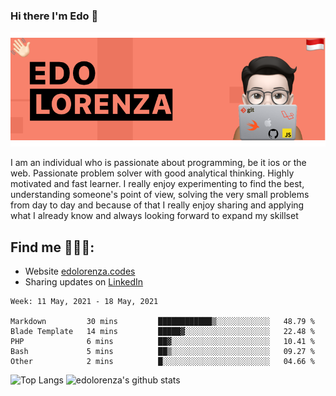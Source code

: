 ### Hi there  I'm Edo 👋


<img src="https://github.com/edolorenza/edolorenza/blob/master/Image/background.png" alt="banner edo lorenza">

I am an individual who is passionate about programming, be it ios or the web. Passionate problem solver with good analytical thinking. Highly motivated and fast learner. I really enjoy experimenting to find the best, understanding someone's point of view, solving the very small problems from day to day and because of that I really enjoy sharing and applying what I already know and always looking forward to expand my skillset 


## Find me 🕵🏻‍♂️:
- Website <a href="http://edolorenza.codes/">edolorenza.codes</a> 
- Sharing updates on <a href="https://www.linkedin.com/in/edo-lorenza/">LinkedIn</a> 


<!--START_SECTION:waka-->
```text
Week: 11 May, 2021 - 18 May, 2021

Markdown         30 mins         ████████████▒░░░░░░░░░░░░   48.79 % 
Blade Template   14 mins         █████▓░░░░░░░░░░░░░░░░░░░   22.48 % 
PHP              6 mins          ██▓░░░░░░░░░░░░░░░░░░░░░░   10.41 % 
Bash             5 mins          ██▒░░░░░░░░░░░░░░░░░░░░░░   09.27 % 
Other            2 mins          █░░░░░░░░░░░░░░░░░░░░░░░░   04.66 % 
```
<!--END_SECTION:waka-->

![Top Langs](https://github-readme-stats.vercel.app/api/top-langs/?username=edolorenza&layout=compact&count_private=true) ![edolorenza's github stats](https://github-readme-stats.vercel.app/api?username=edolorenza&show_icons=true&count_private=true)
<!--
**edolorenza/edolorenza** is a ✨ _special_ ✨ repository because its `README.md` (this file) appears on your GitHub profile.

Here are some ideas to get you started:

- 🔭 I’m currently working on ...
- 🌱 I’m currently learning ...
- 👯 I’m looking to collaborate on ...
- 🤔 I’m looking for help with ...
- 💬 Ask me about ...
- 📫 How to reach me: ...
- 😄 Pronouns: ...
- ⚡ Fun fact: ...
-->
